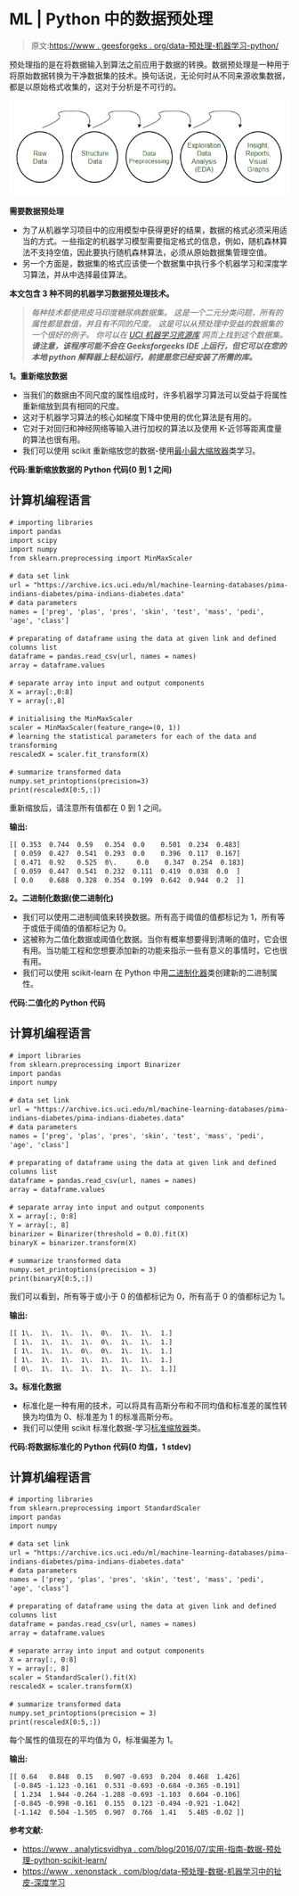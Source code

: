 # ML | Python 中的数据预处理

> 原文:[https://www . geesforgeks . org/data-预处理-机器学习-python/](https://www.geeksforgeeks.org/data-preprocessing-machine-learning-python/)

预处理指的是在将数据输入到算法之前应用于数据的转换。数据预处理是一种用于将原始数据转换为干净数据集的技术。换句话说，无论何时从不同来源收集数据，都是以原始格式收集的，这对于分析是不可行的。

![](img/02d94c3d97826a7ee52f03216b4b985b.png)

**需要数据预处理**

*   为了从机器学习项目中的应用模型中获得更好的结果，数据的格式必须采用适当的方式。一些指定的机器学习模型需要指定格式的信息，例如，随机森林算法不支持空值，因此要执行随机森林算法，必须从原始数据集管理空值。
*   另一个方面是，数据集的格式应该使一个数据集中执行多个机器学习和深度学习算法，并从中选择最佳算法。

**本文包含 3 种不同的机器学习数据预处理技术。**

> *每种技术都使用皮马印度糖尿病数据集。*
> *这是一个二元分类问题，所有的属性都是数值，并且有不同的尺度。*
> *这是可以从预处理中受益的数据集的一个很好的例子。*
> *你可以在* [*UCI 机器学习资源库*](https://archive.ics.uci.edu/ml/datasets/Pima+Indians+Diabetes) *网页上找到这个数据集。*
> ***请注意，该程序可能不会在 Geeksforgeeks IDE 上运行，但它可以在您的本地 python 解释器上轻松运行，前提是您已经安装了所需的库。***

**1。重新缩放数据**

*   当我们的数据由不同尺度的属性组成时，许多机器学习算法可以受益于将属性重新缩放到具有相同的尺度。
*   这对于机器学习算法的核心如梯度下降中使用的优化算法是有用的。
*   它对于对回归和神经网络等输入进行加权的算法以及使用 K-近邻等距离度量的算法也很有用。
*   我们可以使用 scikit 重新缩放您的数据-使用[最小最大缩放器](http://scikit-learn.org/stable/modules/generated/sklearn.preprocessing.MinMaxScaler.html)类学习。

**代码:重新缩放数据的 Python 代码(0 到 1 之间)**

## 计算机编程语言

```
# importing libraries
import pandas
import scipy
import numpy
from sklearn.preprocessing import MinMaxScaler

# data set link
url = "https://archive.ics.uci.edu/ml/machine-learning-databases/pima-indians-diabetes/pima-indians-diabetes.data"
# data parameters
names = ['preg', 'plas', 'pres', 'skin', 'test', 'mass', 'pedi', 'age', 'class']

# preparating of dataframe using the data at given link and defined columns list
dataframe = pandas.read_csv(url, names = names)
array = dataframe.values

# separate array into input and output components
X = array[:,0:8]
Y = array[:,8]

# initialising the MinMaxScaler
scaler = MinMaxScaler(feature_range=(0, 1))
# learning the statistical parameters for each of the data and transforming
rescaledX = scaler.fit_transform(X)

# summarize transformed data
numpy.set_printoptions(precision=3)
print(rescaledX[0:5,:])
```

重新缩放后，请注意所有值都在 0 到 1 之间。

**输出:**

```
[[ 0.353  0.744  0.59   0.354  0.0    0.501  0.234  0.483]
 [ 0.059  0.427  0.541  0.293  0.0    0.396  0.117  0.167]
 [ 0.471  0.92   0.525  0\.     0.0    0.347  0.254  0.183]
 [ 0.059  0.447  0.541  0.232  0.111  0.419  0.038  0.0  ]
 [ 0.0    0.688  0.328  0.354  0.199  0.642  0.944  0.2  ]]
```

**2。二进制化数据(使二进制化)**

*   我们可以使用二进制阈值来转换数据。所有高于阈值的值都标记为 1，所有等于或低于阈值的值都标记为 0。
*   这被称为二值化数据或阈值化数据。当你有概率想要得到清晰的值时，它会很有用。当功能工程和您想要添加新的功能来指示一些有意义的事情时，它也很有用。
*   我们可以使用 scikit-learn 在 Python 中用[二进制化器](http://scikit-learn.org/stable/modules/generated/sklearn.preprocessing.Binarizer.html)类创建新的二进制属性。

**代码:二值化的 Python 代码**

## 计算机编程语言

```
# import libraries
from sklearn.preprocessing import Binarizer
import pandas
import numpy

# data set link
url = "https://archive.ics.uci.edu/ml/machine-learning-databases/pima-indians-diabetes/pima-indians-diabetes.data"
# data parameters
names = ['preg', 'plas', 'pres', 'skin', 'test', 'mass', 'pedi', 'age', 'class']

# preparating of dataframe using the data at given link and defined columns list
dataframe = pandas.read_csv(url, names = names)
array = dataframe.values

# separate array into input and output components
X = array[:, 0:8]
Y = array[:, 8]
binarizer = Binarizer(threshold = 0.0).fit(X)
binaryX = binarizer.transform(X)

# summarize transformed data
numpy.set_printoptions(precision = 3)
print(binaryX[0:5,:])
```

我们可以看到，所有等于或小于 0 的值都标记为 0，所有高于 0 的值都标记为 1。

**输出:**

```
[[ 1\.  1\.  1\.  1\.  0\.  1\.  1\.  1.]
 [ 1\.  1\.  1\.  1\.  0\.  1\.  1\.  1.]
 [ 1\.  1\.  1\.  0\.  0\.  1\.  1\.  1.]
 [ 1\.  1\.  1\.  1\.  1\.  1\.  1\.  1.]
 [ 0\.  1\.  1\.  1\.  1\.  1\.  1\.  1.]]
```

**3。标准化数据**

*   标准化是一种有用的技术，可以将具有高斯分布和不同均值和标准差的属性转换为均值为 0、标准差为 1 的标准高斯分布。
*   我们可以使用 scikit 标准化数据-学习[标准缩放器](http://scikit-learn.org/stable/modules/generated/sklearn.preprocessing.StandardScaler.html)类。

**代码:将数据标准化的 Python 代码(0 均值，1 stdev)**

## 计算机编程语言

```
# importing libraries
from sklearn.preprocessing import StandardScaler
import pandas
import numpy

# data set link
url = "https://archive.ics.uci.edu/ml/machine-learning-databases/pima-indians-diabetes/pima-indians-diabetes.data"
# data parameters
names = ['preg', 'plas', 'pres', 'skin', 'test', 'mass', 'pedi', 'age', 'class']

# preparating of dataframe using the data at given link and defined columns list
dataframe = pandas.read_csv(url, names = names)
array = dataframe.values

# separate array into input and output components
X = array[:, 0:8]
Y = array[:, 8]
scaler = StandardScaler().fit(X)
rescaledX = scaler.transform(X)

# summarize transformed data
numpy.set_printoptions(precision = 3)
print(rescaledX[0:5,:])
```

每个属性的值现在的平均值为 0，标准偏差为 1。

**输出:**

```
[[ 0.64   0.848  0.15   0.907 -0.693  0.204  0.468  1.426]
 [-0.845 -1.123 -0.161  0.531 -0.693 -0.684 -0.365 -0.191]
 [ 1.234  1.944 -0.264 -1.288 -0.693 -1.103  0.604 -0.106]
 [-0.845 -0.998 -0.161  0.155  0.123 -0.494 -0.921 -1.042]
 [-1.142  0.504 -1.505  0.907  0.766  1.41   5.485 -0.02 ]]
```

**参考文献:**

*   [https://www . analyticsvidhya . com/blog/2016/07/实用-指南-数据-预处理-python-scikit-learn/](https://www.analyticsvidhya.com/blog/2016/07/practical-guide-data-preprocessing-python-scikit-learn/)
*   [https://www . xenonstack . com/blog/data-预处理-数据-机器学习中的扯皮-深度学习](https://www.xenonstack.com/blog/data-preprocessing-data-wrangling-in-machine-learning-deep-learning)